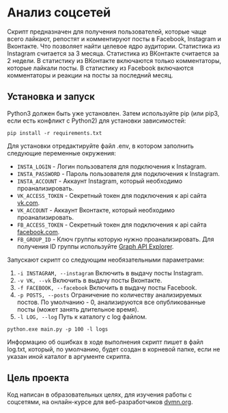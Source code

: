 # Анализ соцсетей

Скрипт предназначен для получения пользователей, которые чаще всего лайкают, репостят и комментируют посты в Facebook, Instagram и Вконтакте. Что позволяет найти целевое ядро аудитории. Статистика из Instagram считается за 3 месяца. Статистика из ВКонтакте считается за 2 недели. В статистику из ВКонтакте включаются только комментаторы, которые лайкали посты. В статистику из Facebook включаются комментаторы и реакции на посты за последний месяц.

## Установка и запуск

Python3 должен быть уже установлен. Затем используйте pip (или pip3, если есть конфликт с Python2) для установки зависимостей:

```
pip install -r requirements.txt
```

Для установки отредактируйте файл .env, в котором заполнить следующие переменные окружения:
- `INSTA_LOGIN` - Логин пользователя для подключения к Instagram.
- `INSTA_PASSWORD` - Пароль пользователя для подключения к Instagram.
- `INSTA_ACCOUNT` - Аккаунт Instagram, который необходимо проанализировать.
- `VK_ACCESS_TOKEN` - Секретный токен для подключения к api сайта [vk.com](http://www.vk.com).
- `VK_ACCOUNT` - Аккаунт Вконтакте, который необходимо проанализировать.
- `FB_ACCESS_TOKEN` - Секретный токен для подключения к api сайта [facebook.com](https://www.facebook.com).
- `FB_GROUP_ID` - Ключ группы которую нужно проанализировать. Для получения ID группы используйте [Graph API Explorer](https://developers.facebook.com/docs/graph-api/explorer/).


Запускают скрипт со следующим необязательными параметрами:
1. `-i INSTAGRAM, --instagram`   Включить в выдачу посты Instagram.
2. `-v VK, --vk`                 Включить в выдачу посты Вконтакте.
3. `-f FACEBOOK, --facebook`     Включить в выдачу посты Facebook.
4. `-p POSTS, --posts`           Ограничение по количеству анализируемых постов.
По умолчанию - 0, анализируются все опубликованные посты (может занять длительное время).
5. `-l LOG, --log`               Путь к каталогу с log файлом.

```
python.exe main.py -p 100 -l logs
```	

Информацию об ошибках в ходе выполнения скрипт пишет в файл log.txt, который, по умолчанию, будет создан в корневой папке, если не указан иной каталог в аргументе скрипта.

## Цель проекта

Код написан в образовательных целях, для изучения работы с соцсетями, на онлайн-курсе для веб-разработчиков [dvmn.org](https://dvmn.org).
